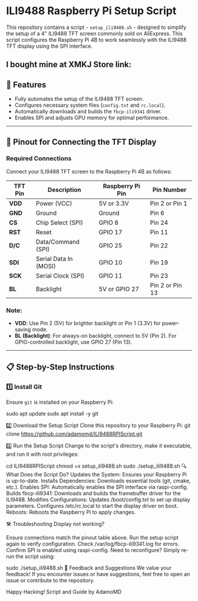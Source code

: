 # ILI9488 Raspberry Pi Setup Script

This repository contains a script - `setup_ili9488.sh` - designed to simplify the setup of a 4" ILI9488 TFT screen commonly sold on AliExpress. This script configures the Raspberry Pi 4B to work seamlessly with the ILI9488 TFT display using the SPI interface.

I bought mine at XMKJ Store
link: 
---

## 📌 Features

- Fully automates the setup of the ILI9488 TFT screen.
- Configures necessary system files (`config.txt` and `rc.local`).
- Automatically downloads and builds the `fbcp-ili9341` driver.
- Enables SPI and adjusts GPU memory for optimal performance.

---

## 🔌 Pinout for Connecting the TFT Display

### Required Connections
Connect your ILI9488 TFT screen to the Raspberry Pi 4B as follows:

| **TFT Pin** | **Description**       | **Raspberry Pi Pin** | **Pin Number** |
|-------------|-----------------------|-----------------------|----------------|
| **VDD**     | Power (VCC)           | 5V or 3.3V           | Pin 2 or Pin 1 |
| **GND**     | Ground                | Ground               | Pin 6          |
| **CS**      | Chip Select (SPI)     | GPIO 8               | Pin 24         |
| **RST**     | Reset                 | GPIO 17              | Pin 11         |
| **D/C**     | Data/Command (SPI)    | GPIO 25              | Pin 22         |
| **SDI**     | Serial Data In (MOSI) | GPIO 10              | Pin 19         |
| **SCK**     | Serial Clock (SPI)    | GPIO 11              | Pin 23         |
| **BL**      | Backlight             | 5V or GPIO 27        | Pin 2 or Pin 13 |

### Note:
- **VDD**: Use Pin 2 (5V) for brighter backlight or Pin 1 (3.3V) for power-saving mode.
- **BL (Backlight)**: For always-on backlight, connect to 5V (Pin 2). For GPIO-controlled backlight, use GPIO 27 (Pin 13).

---

## 📋 Step-by-Step Instructions

### 1️⃣ Install Git

Ensure `git` is installed on your Raspberry Pi:


sudo apt update
sudo apt install -y git

2️⃣ Download the Setup Script
Clone this repository to your Raspberry Pi:
git clone https://github.com/adamomd/ILI9488RPIScript.git

3️⃣ Run the Setup Script
Change to the script's directory, make it executable, and run it with root privileges:


cd ILI9488RPIScript
chmod +x setup_ili9488.sh
sudo ./setup_ili9488.sh
🔍 What Does the Script Do?
Updates the System: Ensures your Raspberry Pi is up-to-date.
Installs Dependencies: Downloads essential tools (git, cmake, etc.).
Enables SPI: Automatically enables the SPI interface via raspi-config.
Builds fbcp-ili9341: Downloads and builds the framebuffer driver for the ILI9488.
Modifies Configurations:
Updates /boot/config.txt to set up display parameters.
Configures /etc/rc.local to start the display driver on boot.
Reboots: Reboots the Raspberry Pi to apply changes.

🛠️ Troubleshooting
Display not working?

Ensure connections match the pinout table above.
Run the setup script again to verify configuration.
Check /var/log/fbcp-ili9341.log for errors.
Confirm SPI is enabled using raspi-config.
Need to reconfigure?
Simply re-run the script using:


sudo ./setup_ili9488.sh
🌟 Feedback and Suggestions
We value your feedback! If you encounter issues or have suggestions, feel free to open an issue or contribute to the repository.

Happy Hacking!
Script and Guide by AdamoMD